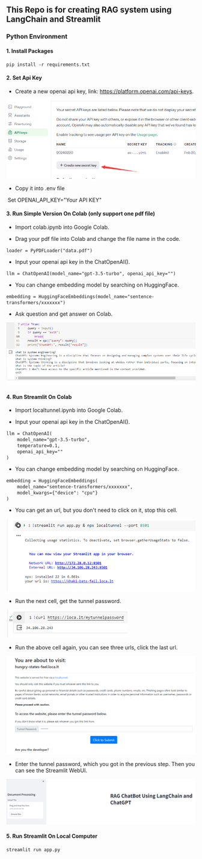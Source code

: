 ## This Repo is for creating RAG system using LangChain and Streamlit

### Python Environment

#### 1. Install Packages

```b
pip install -r requirements.txt
```

#### 2. Set Api Key

- Create a new openai api key, link: https://platform.openai.com/api-keys.

<img src="Images/create_api_key.png" alt="create_api_key" style="zoom:80%;" />

- Copy it into .env file

​	Set OPENAI_API_KEY="Your API KEY"

#### 3. Run Simple Version On Colab (only support one pdf file)
- Import colab.ipynb into Google Colab.

- Drag your pdf file into Colab and change the file name in the code.
```
loader = PyPDFLoader("data.pdf")
```

- Input your openai api key in the ChatOpenAI().

```
llm = ChatOpenAI(model_name="gpt-3.5-turbo", openai_api_key="")
```

- You can change embedding model by searching on HuggingFace.
```
embedding = HuggingFaceEmbeddings(model_name="sentence-transformers/xxxxxxx")
```

- Ask question and get answer on Colab.

<img src="Images/simple colab version.png" style="zoom:80%;" />	

#### 4. Run Streamlit On Colab
- Import localtunnel.ipynb into Google Colab.


- Input your openai api key in the ChatOpenAI().
```
llm = ChatOpenAI(
    model_name="gpt-3.5-turbo",
    temperature=0.1,
    openai_api_key=""
)
```

- You can change embedding model by searching on HuggingFace.
```
embedding = HuggingFaceEmbeddings(
    model_name="sentence-transformers/xxxxxxx",
    model_kwargs={"device": "cpu"}
)
```

- You can get an url, but you don't need to click on it, stop this cell.

<img src="Images/npx url.png" alt="npx url" style="zoom:80%;" />

- Run the next cell, get the tunnel password.

<img src="Images/get curl password.png" alt="get curl password" style="zoom:80%;" />

- Run the above cell again, you can see three urls, click the last url.

<img src="Images/password UI.png" alt="password UI" style="zoom:80%;" />

- Enter the tunnel password, which you got in the previous step. Then you can see the Streamlit WebUI.

<img src="Images/streamlit ui.png" alt="streamlit ui" style="zoom:80%;" />


#### 5. Run Streamlit On Local Computer

```
streamlit run app.py
```
